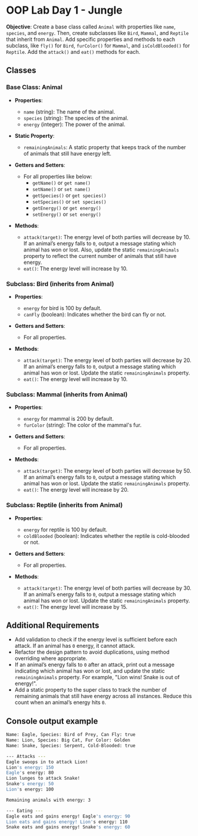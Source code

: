 # OOP Lab Day 1 - Jungle

**Objective**: Create a base class called `Animal` with properties like `name`, `species`, and `energy`. Then, create subclasses like `Bird`, `Mammal`, and `Reptile` that inherit from `Animal`. Add specific properties and methods to each subclass, like `fly()` for `Bird`, `furColor()` for `Mammal`, and `isColdBlooded()` for `Reptile`. Add the `attack()` and `eat()` methods for each.

## Classes

### Base Class: Animal

- **Properties**:
  - `name` (string): The name of the animal.
  - `species` (string): The species of the animal.
  - `energy` (integer): The power of the animal.

- **Static Property**:
  - `remainingAnimals`: A static property that keeps track of the number of animals that still have energy left.

- **Getters and Setters**:
  - For all properties like below:
    - `getName()` or `get name()`
    - `setName()` or `set name()`
    - `getSpecies()` or `get species()`
    - `setSpecies()` or `set species()`
    - `getEnergy()` or `get energy()`
    - `setEnergy()` or `set energy()`

- **Methods**:
  - `attack(target)`: The energy level of both parties will decrease by 10. If an animal’s energy falls to `0`, output a message stating which animal has won or lost. Also, update the static `remainingAnimals` property to reflect the current number of animals that still have energy.
  - `eat()`: The energy level will increase by 10.

### Subclass: Bird (inherits from Animal)

- **Properties**:
  - `energy` for bird is 100 by default.
  - `canFly` (boolean): Indicates whether the bird can fly or not.

- **Getters and Setters**:
  - For all properties.

- **Methods**:
  - `attack(target)`: The energy level of both parties will decrease by 20. If an animal’s energy falls to `0`, output a message stating which animal has won or lost. Update the static `remainingAnimals` property.
  - `eat()`: The energy level will increase by 10.

### Subclass: Mammal (inherits from Animal)

- **Properties**:
  - `energy` for mammal is 200 by default.
  - `furColor` (string): The color of the mammal's fur.

- **Getters and Setters**:
  - For all properties.

- **Methods**:
  - `attack(target)`: The energy level of both parties will decrease by 50. If an animal’s energy falls to `0`, output a message stating which animal has won or lost. Update the static `remainingAnimals` property.
  - `eat()`: The energy level will increase by 20.

### Subclass: Reptile (inherits from Animal)

- **Properties**:
  - `energy` for reptile is 100 by default.
  - `coldBlooded` (boolean): Indicates whether the reptile is cold-blooded or not.

- **Getters and Setters**:
  - For all properties.

- **Methods**:
  - `attack(target)`: The energy level of both parties will decrease by 30. If an animal’s energy falls to `0`, output a message stating which animal has won or lost. Update the static `remainingAnimals` property.
  - `eat()`: The energy level will increase by 15.

## Additional Requirements

- Add validation to check if the energy level is sufficient before each attack. If an animal has `0` energy, it cannot attack.
- Refactor the design pattern to avoid duplications, using method overriding where appropriate.
- If an animal’s energy falls to `0` after an attack, print out a message indicating which animal has won or lost, and update the static `remainingAnimals` property. For example, "Lion wins! Snake is out of energy!".
- Add a static property to the super class to track the number of remaining animals that still have energy across all instances. Reduce this count when an animal’s energy hits `0`.

## Console output example

```bash
Name: Eagle, Species: Bird of Prey, Can Fly: true  
Name: Lion, Species: Big Cat, Fur Color: Golden  
Name: Snake, Species: Serpent, Cold-Blooded: true  

--- Attacks ---  
Eagle swoops in to attack Lion!  
Lion's energy: 150  
Eagle's energy: 80  
Lion lunges to attack Snake!  
Snake's energy: 50  
Lion's energy: 100  

Remaining animals with energy: 3  

--- Eating ---  
Eagle eats and gains energy! Eagle's energy: 90  
Lion eats and gains energy! Lion's energy: 110  
Snake eats and gains energy! Snake's energy: 60  
```
